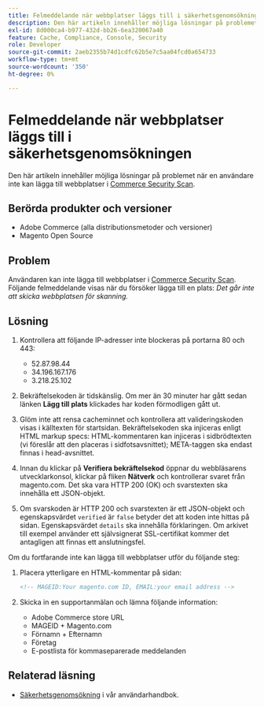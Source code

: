 ```yaml
---
title: Felmeddelande när webbplatser läggs till i säkerhetsgenomsökningen
description: Den här artikeln innehåller möjliga lösningar på problemet när en användare inte kan lägga till webbplatser i [Commerce Security Scan](https://account.magento.com/scanner/dashboard/).
exl-id: 8d000ca4-b977-432d-bb26-6ea320067a40
feature: Cache, Compliance, Console, Security
role: Developer
source-git-commit: 2aeb2355b74d1cdfc62b5e7c5aa04fcd0a654733
workflow-type: tm+mt
source-wordcount: '350'
ht-degree: 0%

---
```


# Felmeddelande när webbplatser läggs till i säkerhetsgenomsökningen

Den här artikeln innehåller möjliga lösningar på problemet när en användare inte kan lägga till webbplatser i [Commerce Security Scan](https://account.magento.com/scanner/dashboard/).

## Berörda produkter och versioner

* Adobe Commerce (alla distributionsmetoder och versioner)
* Magento Open Source

## Problem

Användaren kan inte lägga till webbplatser i [Commerce Security Scan](https://account.magento.com/scanner/dashboard/). Följande felmeddelande visas när du försöker lägga till en plats: *Det går inte att skicka webbplatsen för skanning.*

## Lösning

1. Kontrollera att följande IP-adresser inte blockeras på portarna 80 och 443:
   * 52.87.98.44
   * 34.196.167.176
   * 3.218.25.102

1. Bekräftelsekoden är tidskänslig. Om mer än 30 minuter har gått sedan länken **Lägg till plats** klickades har koden förmodligen gått ut.
1. Glöm inte att rensa cacheminnet och kontrollera att valideringskoden visas i källtexten för startsidan. Bekräftelsekoden ska injiceras enligt HTML markup specs: HTML-kommentaren kan injiceras i sidbrödtexten (vi föreslår att den placeras i sidfotsavsnittet); META-taggen ska endast finnas i head-avsnittet.
1. Innan du klickar på **Verifiera bekräftelsekod** öppnar du webbläsarens utvecklarkonsol, klickar på fliken **Nätverk** och kontrollerar svaret från magento.com. Det ska vara HTTP 200 (OK) och svarstexten ska innehålla ett JSON-objekt.
1. Om svarskoden är HTTP 200 och svarstexten är ett JSON-objekt och egenskapsvärdet `verified` är `false` betyder det att koden inte hittas på sidan. Egenskapsvärdet `details` ska innehålla förklaringen. Om arkivet till exempel använder ett självsignerat SSL-certifikat kommer det antagligen att finnas ett anslutningsfel.

Om du fortfarande inte kan lägga till webbplatser utför du följande steg:

1. Placera ytterligare en HTML-kommentar på sidan:

   ```HTML
   <!-- MAGEID:Your magento.com ID, EMAIL:your email address -->
   ```

1. Skicka in en supportanmälan och lämna följande information:
   * Adobe Commerce store URL
   * MAGEID + Magento.com
   * Förnamn + Efternamn
   * Företag
   * E-postlista för kommaseparerade meddelanden

## Relaterad läsning

* [Säkerhetsgenomsökning](https://experienceleague.adobe.com/en/docs/commerce-admin/systems/security/security-scan) i vår användarhandbok.
